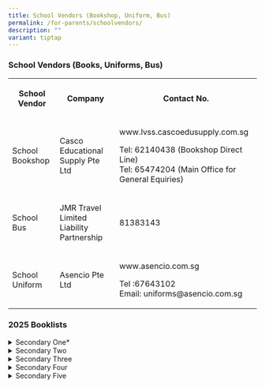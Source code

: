 ```yaml
---
title: School Vendors (Bookshop, Uniform, Bus)
permalink: /for-parents/schoolvendors/
description: ""
variant: tiptap
---
```

<h3>School Vendors (Books, Uniforms, Bus)</h3>
<table style="minWidth: 75px">
<colgroup>
<col>
<col>
<col>
</colgroup>
<tbody>
<tr>
<th rowspan="1" colspan="1">
<p><strong>School Vendor</strong>
</p>
</th>
<th rowspan="1" colspan="1">
<p><strong>Company</strong>
</p>
</th>
<th rowspan="1" colspan="1">
<p><strong>Contact</strong>  <strong>No.</strong>
</p>
</th>
</tr>
<tr>
<td rowspan="1" colspan="1">
<p>School Bookshop</p>
</td>
<td rowspan="1" colspan="1">
<p>Casco Educational Supply Pte Ltd</p>
</td>
<td rowspan="1" colspan="1">
<p><a rel="noopener noreferrer nofollow" target="_blank">www.lvss.cascoedusupply.com.sg</a>
</p>
<p>Tel: 62140438 (Bookshop Direct Line)
<br>Tel: 65474204 (Main Office for General Equiries)</p>
</td>
</tr>
<tr>
<td rowspan="1" colspan="1">
<p>School Bus</p>
</td>
<td rowspan="1" colspan="1">
<p>JMR Travel Limited Liability Partnership</p>
</td>
<td rowspan="1" colspan="1">
<p>81383143</p>
</td>
</tr>
<tr>
<td rowspan="1" colspan="1">
<p>School Uniform</p>
</td>
<td rowspan="1" colspan="1">
<p>Asencio Pte Ltd</p>
</td>
<td rowspan="1" colspan="1">
<p><a rel="noopener noreferrer nofollow" target="_blank">www.asencio.com.sg</a>
</p>
<p>Tel :67643102
<br>Email: <a rel="noopener noreferrer nofollow" target="_blank">uniforms@asencio.com.sg</a>
</p>
</td>
</tr>
</tbody>
</table>
<h3>2025 Booklists</h3>
<div data-type="detailGroup" class="isomer-accordion isomer-accordion-white">
<details class="isomer-details">
<summary>Secondary One*</summary>
<div data-type="detailsContent" class="isomer-details-content">
<p>* Secondary One 2025 booklist will be uploaded in December.</p>
</div>
</details>
<details class="isomer-details">
<summary>Secondary Two</summary>
<div data-type="detailsContent" class="isomer-details-content">
<p><a href="/files/BOOKSHOP MATTERS/2025 booklists/LVSS_Sec_2_2025_Booklist.pdf" rel="noopener nofollow" target="_blank">Sec 2 G3/G2/G1</a>
</p>
</div>
</details>
<details class="isomer-details">
<summary>Secondary Three</summary>
<div data-type="detailsContent" class="isomer-details-content">
<p></p>
</div>
</details>
<details class="isomer-details">
<summary>Secondary Four</summary>
<div data-type="detailsContent" class="isomer-details-content">
<p></p>
</div>
</details>
<details class="isomer-details">
<summary>Secondary Five</summary>
<div data-type="detailsContent" class="isomer-details-content">
<p></p>
</div>
</details>
</div>
<p></p>